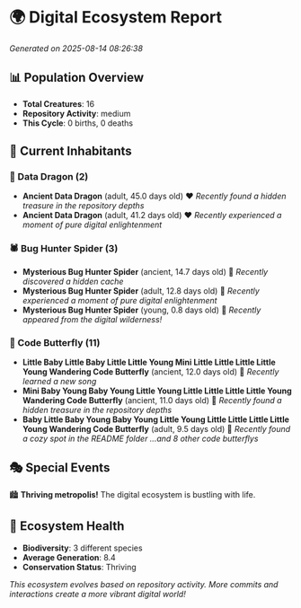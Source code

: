 # 🌍 Digital Ecosystem Report
*Generated on 2025-08-14 08:26:38*

## 📊 Population Overview
- **Total Creatures**: 16
- **Repository Activity**: medium
- **This Cycle**: 0 births, 0 deaths

## 👥 Current Inhabitants

### 🐉 Data Dragon (2)
- **Ancient Data Dragon** (adult, 45.0 days old) ❤️
  *Recently found a hidden treasure in the repository depths*
- **Ancient Data Dragon** (adult, 41.2 days old) ❤️
  *Recently experienced a moment of pure digital enlightenment*

### 🕷️ Bug Hunter Spider (3)
- **Mysterious Bug Hunter Spider** (ancient, 14.7 days old) 💛
  *Recently discovered a hidden cache*
- **Mysterious Bug Hunter Spider** (adult, 12.8 days old) 💛
  *Recently experienced a moment of pure digital enlightenment*
- **Mysterious Bug Hunter Spider** (young, 0.8 days old) 💚
  *Recently appeared from the digital wilderness!*

### 🦋 Code Butterfly (11)
- **Little Baby Little Baby Little Little Young Mini Little Little Little Little Young Wandering Code Butterfly** (ancient, 12.0 days old) 💛
  *Recently learned a new song*
- **Mini Baby Young Baby Young Little Young Little Little Little Little Young Wandering Code Butterfly** (ancient, 11.0 days old) 💛
  *Recently found a hidden treasure in the repository depths*
- **Baby Little Baby Young Baby Young Little Young Little Little Little Little Young Wandering Code Butterfly** (adult, 9.5 days old) 💛
  *Recently found a cozy spot in the README folder*
  *...and 8 other code butterflys*

## 🎭 Special Events

🏙️ **Thriving metropolis!** The digital ecosystem is bustling with life.

## 🔬 Ecosystem Health
- **Biodiversity**: 3 different species
- **Average Generation**: 8.4
- **Conservation Status**: Thriving

*This ecosystem evolves based on repository activity. More commits and interactions create a more vibrant digital world!*
